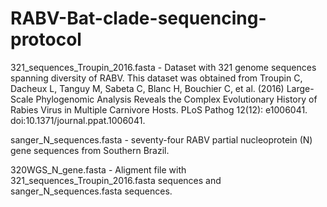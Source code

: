 # RABV-Bat-clade-sequencing-protocol
321_sequences_Troupin_2016.fasta - Dataset with 321 genome sequences spanning diversity of RABV. This dataset was obtained from Troupin C, Dacheux L, Tanguy M, Sabeta C, Blanc H, Bouchier C, et al. (2016) Large-Scale Phylogenomic Analysis Reveals the Complex Evolutionary History of Rabies Virus in Multiple Carnivore Hosts. PLoS Pathog 12(12): e1006041. doi:10.1371/journal.ppat.1006041.

sanger_N_sequences.fasta - seventy-four RABV partial nucleoprotein (N) gene sequences from Southern Brazil.

320WGS_N_gene.fasta - Aligment file with 321_sequences_Troupin_2016.fasta sequences and sanger_N_sequences.fasta sequences.


